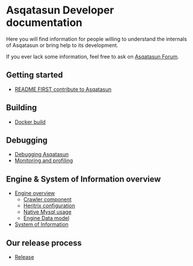 # Asqatasun Developer documentation

Here you will find information for people willing to understand the internals of Asqatasun or bring help to its development.

If you ever lack some information, feel free to ask on [Asqatasun Forum](http://forum.asqatasun.org/).

## Getting started

* [README FIRST contribute to Asqatasun](Contribute_to_Asqatasun.md)

## Building

* [Docker build](Build/Docker_build.md)

## Debugging

* [Debugging Asqatasun](Debug_Monitor_Profile/Debugging_Asqatasun.md)
* [Monitoring and profiling](Debug_Monitor_Profile/Monitoring_profiling.md)

## Engine & System of Information  overview

* [Engine overview](Engine/00_Engine_overview.md)
    * [Crawler component](Engine/component-crawler.md)
    * [Heritrix configuration](Engine/Heritrix_configuration.md)
    * [Native Mysql usage](Engine/Native_mysql_usage.md)
    * [Engine Data model](Engine/Engine_data_model.md)
* [System of Information](System_of_information/SI_data_model.md)

## Our release process

* [Release](Release/README.md)